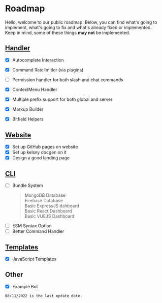 # Roadmap

Hello, welcome to our public roadmap. Below, you can find what's going to implement, what's going to fix and what's already fixed or implemented. Keep in mind, some of these things **may not** be implemented.

## [Handler](https://github.com/sern-handler/handler) 

- [x] Autocomplete Interaction 
- [x] Command Ratelimitler (via plugins)
- [ ] Permission handler for both slash and chat commands

- [x] ContextMenu Handler <br>
- [x] Multiple prefix support for both global and server <br>
- [x] Markup Builder <br>
- [x] Bitfield Helpers <br>

## [Website](https://github.com/sern-handler/website)
- [x] Set up GitHub pages on website
- [x] Set up kelsny docgen on it
- [x] Design a good landing page

## [CLI](https://github.com/sern-handler/cli)

- [ ] Bundle System
  > MongoDB Database <br>
  > Firebase Database <br>
  > Basic ExpressJS dahboard <br>
  > Basic React Dashboard <br>
  > Basic VUEJS Dashboard <br>
- [ ] ESM Syntax Option
- [ ] Better Command Handler

## [Templates](https://github.com/sern-handler/templates)

- [x] JavaScript Templates

## Other

- [x] Example Bot

`08/11/2022 is the last update date.`
